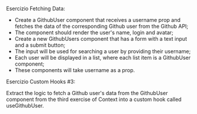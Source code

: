 Esercizio Fetching Data:

- Create a GithubUser component that receives a username prop and fetches the data of the corresponding Github user from the Github API;
- The component should render the user's name, login and avatar;
- Create a new GithubUsers component that has a form with a text input and a submit button;
- The input will be used for searching a user by providing their username;
- Each user will be displayed in a list, where each list item is a GithubUser component;
- These components will take username as a prop.

Esercizio Custom Hooks #3:

Extract the logic to fetch a Github user's data from the GithubUser component
from the third exercise of Context into a custom hook called useGithubUser.
